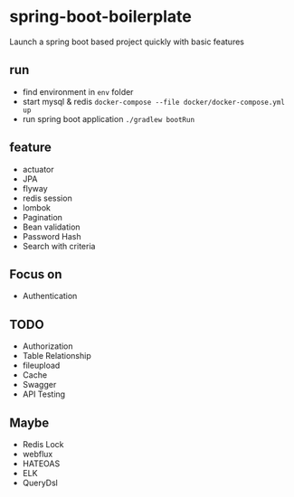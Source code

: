 # spring-boot-boilerplate

Launch a spring boot based project quickly with basic features 

## run 

- find environment in `env` folder
- start mysql & redis `docker-compose --file docker/docker-compose.yml up`
- run spring boot application `./gradlew bootRun`

## feature

- actuator
- JPA
- flyway
- redis session
- lombok
- Pagination
- Bean validation
- Password Hash
- Search with criteria 

## Focus on 

- Authentication

## TODO

- Authorization
- Table Relationship 
- fileupload
- Cache
- Swagger 
- API Testing 

## Maybe

- Redis Lock
- webflux
- HATEOAS
- ELK
- QueryDsl
